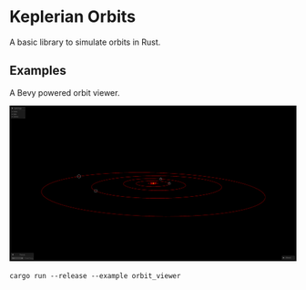 # Keplerian Orbits
A basic library to simulate orbits in Rust.

## Examples
A Bevy powered orbit viewer.

![Screenshot](repo/screenshot.png)

```
cargo run --release --example orbit_viewer
```
